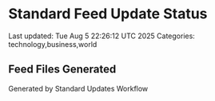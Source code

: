 # Standard Feed Update Status
Last updated: Tue Aug  5 22:26:12 UTC 2025
Categories: technology,business,world

## Feed Files Generated

Generated by Standard Updates Workflow
